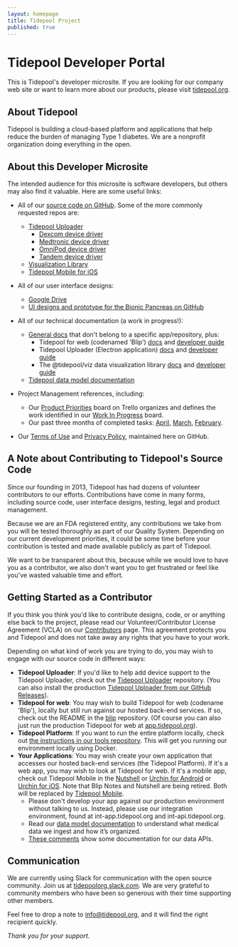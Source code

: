 ```yaml
---
layout: homepage
title: Tidepool Project
published: true
---
```


# Tidepool Developer Portal

This is Tidepool's developer microsite. If you are looking for our company web site or want to learn more about our products, please visit [tidepool.org](https://tidepool.org).

## About Tidepool

Tidepool is building a cloud-based platform and applications that help reduce the burden of managing Type 1 diabetes. We are a nonprofit organization doing everything in the open.

## About this Developer Microsite

The intended audience for this microsite is software developers, but others may also find it valuable. Here are some useful links:

* All of our [source code on GitHub](https://github.com/tidepool-org). Some of the more commonly requested repos are:
  * [Tidepool Uploader](https://github.com/tidepool-org/chrome-uploader)
    * [Dexcom device driver](https://github.com/tidepool-org/chrome-uploader/tree/master/lib/drivers/dexcom)
    * [Medtronic device driver](https://github.com/tidepool-org/chrome-uploader/tree/master/lib/drivers/medtronic)
    * [OmniPod device driver](https://github.com/tidepool-org/chrome-uploader/tree/master/lib/drivers/insulet)
    * [Tandem device driver](https://github.com/tidepool-org/chrome-uploader/tree/master/lib/drivers/tandem)
  * [Visualization Library](https://github.com/tidepool-org/viz)
  * [Tidepool Mobile for iOS](https://github.com/tidepool-org/mobile-ios)


* All of our user interface designs:
  * [Google Drive](https://drive.google.com/drive/folders/0B1kZGwPgzp9iV2E0dk5UNGRmTTA)
  * [UI designs and prototype for the Bionic Pancreas on GitHub](https://github.com/tidepool-org/bionicpancreas)
* All of our technical documentation (a work in progress!):
  * [General docs](http://developer.tidepool.org/docs/) that don't belong to a specific app/repository, plus:
    * Tidepool for web (codenamed 'Blip') [docs](http://developer.tidepool.org/blip/) and [developer guide](http://developer.tidepool.org/blip/docs/StartHere.html)
    * Tidepool Uploader (Electron application) [docs](http://developer.tidepool.org/chrome-uploader/) and [developer guide](http://developer.tidepool.org/chrome-uploader/docs/StartHere.html)
    * The @tidepool/viz data visualization library [docs](http://developer.tidepool.org/viz/) and [developer guide](http://developer.tidepool.org/viz/docs/StartHere.html)
  * [Tidepool data model documentation](http://developer.tidepool.org/data-model/)
* Project Management references, including:
  * Our [Product Priorities](https://trello.com/b/JTCsoGjd/2018-q1-product-priorities) board on Trello organizes and defines the work identified in our [Work In Progress](https://trello.com/b/sLQWlC52/work-in-progress) board.
  * Our past three months of completed tasks: [April](https://trello.com/b/g0txHMsL/done-april-2018), [March](https://trello.com/b/600t4Sgt/done-march-2018), [February](https://trello.com/b/lMs0iDJg/done-february-2018).
* Our [Terms of Use](terms-of-use) and [Privacy Policy](privacy-policy), maintained here on GitHub.

## A Note about Contributing to Tidepool's Source Code

Since our founding in 2013, Tidepool has had dozens of volunteer contributors to our efforts. Contributions have come in many forms, including source code, user interface designs, testing, legal and product management.

Because we are an FDA registered entity, any contributions we take from you will be tested thoroughly as part of our Quality  System. Depending on our current development priorities, it could be some time before your contribution is tested and made available publicly as part of Tidepool.

We want to be transparent about this, because while we would love to have you as a contributor, we also don't want you to get frustrated or feel like you've wasted valuable time and effort.

## Getting Started as a Contributor

If you think you think you'd like to contribute designs, code, or or anything else back to the project, please read our Volunteer/Contributor License Agreement (VCLA) on our [Contributors](contributors) page. This agreement protects you and Tidepool and does not take away any rights that you have to your work.

Depending on what kind of work you are trying to do, you may wish to engage with our source code in different ways:

* **Tidepool Uploader**: If you'd like to help add device support to the Tidepool Uploader, check out the [Tidepool Uploader](https://github.com/tidepool-org/chrome-uploader) repository. (You can also install the production [Tidepool Uploader from our GitHub Releases](https://github.com/tidepool-org/chrome-uploader/releases)).
* **Tidepool for web**: You may wish to build Tidepool for web (codename 'Blip'), locally but still run against our hosted back-end services. If so, check out the README in the [blip](https://github.com/tidepool-org/blip) repository. (Of course you can also just run the production Tidepool for web at [app.tidepool.org](https://app.tidepool.org)).
* **Tidepool Platform**: If you want to run the entire platform locally, check out [the instructions in our tools repository](https://github.com/tidepool-org/tools/#docker-development-environment). This will get you running our environment locally using Docker.
* **Your Applications**: You may wish create your own application that accesses our hosted back-end services (the Tidepool Platform). If it's a web app, you may wish to look at Tidepool for web. If it's a mobile app, check out Tidepool Mobile in the [Nutshell](https://github.com/tidepool-org/nutshell-ios) or [Urchin for Android](https://github.com/tidepool-org/urchin-android) or [Urchin for iOS](https://github.com/tidepool-org/urchin). Note that Blip Notes and Nutshell are being retired. Both will be replaced by [Tidepool Mobile](https://github.com/tidepool-org/mobile).
  * Please don't develop your app against our production environment without talking to us. Instead, please use our integration environment, found at int-app.tidepool.org and int-api.tidepool.org.
  * Read our [data model documentation](http://developer.tidepool.org/data-model/) to understand what medical data we ingest and how it’s organized.
  * [These comments](https://github.com/tidepool-org/tide-whisperer/blob/master/tide-whisperer.go#L193) show some documentation for our data APIs.

## Communication

We are currently using Slack for communication with the open source community. Join us at [tidepoolorg.slack.com](http://public-chat.tidepool.org/). We are very grateful to community members who have been so generous with their time supporting other members.

Feel free to drop a note to [info@tidepool.org](mailto:info@tidepool.org), and it will find the right recipient quickly.

*Thank you for your support.*
